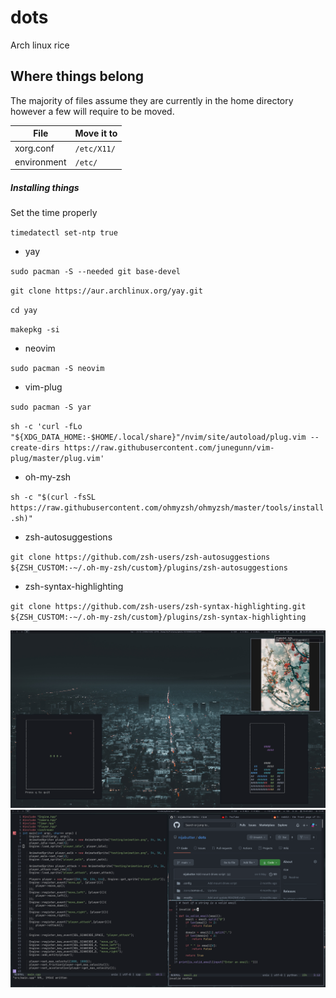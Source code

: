 # dots

Arch linux rice

## Where things belong

The majority of files assume they are currently in the home directory however a few will require to be moved.

| File | Move it to |
| ---- | ---------- |
| xorg.conf | `/etc/X11/` |
| environment | `/etc/` |

##### Installing things

Set the time properly

`timedatectl set-ntp true`

- yay

`sudo pacman -S --needed git base-devel`

`git clone https://aur.archlinux.org/yay.git`

`cd yay`

`makepkg -si`

- neovim

`sudo pacman -S neovim`

- vim-plug

`sudo pacman -S yar`

`sh -c 'curl -fLo "${XDG_DATA_HOME:-$HOME/.local/share}"/nvim/site/autoload/plug.vim --create-dirs https://raw.githubusercontent.com/junegunn/vim-plug/master/plug.vim'`

- oh-my-zsh

`sh -c "$(curl -fsSL https://raw.githubusercontent.com/ohmyzsh/ohmyzsh/master/tools/install.sh)"`

- zsh-autosuggestions

`git clone https://github.com/zsh-users/zsh-autosuggestions ${ZSH_CUSTOM:-~/.oh-my-zsh/custom}/plugins/zsh-autosuggestions`

- zsh-syntax-highlighting

`git clone https://github.com/zsh-users/zsh-syntax-highlighting.git ${ZSH_CUSTOM:-~/.oh-my-zsh/custom}/plugins/zsh-syntax-highlighting`

![](./screenshots/1.png)
![](./screenshots/2.png)
